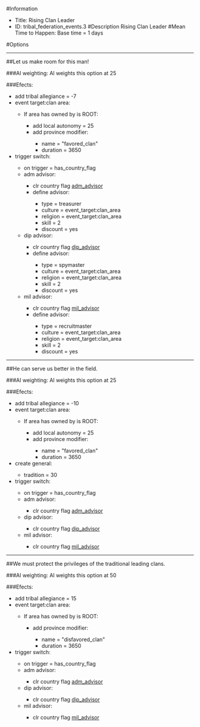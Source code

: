 #Information
 - Title: Rising Clan Leader
 - ID: tribal_federation_events.3
#Description
Rising Clan Leader
#Mean Time to Happen:
Base time = 1 days

#Options

___
##Let us make room for this man!

###AI weighting:
AI weights this option at 25


###Efects:<ul><li>add tribal allegiance = -7</li><li>event target:clan area:</li><ul><li>If area has owned by is ROOT:</li><ul><li>add local autonomy = 25</li><li>add province modifier:</li><ul><li>name = "favored_clan"</li><li>duration = 3650</li></ul></ul></ul><li>trigger switch:</li><ul><li>on trigger = has_country_flag</li><li>adm advisor:</li><ul><li>clr country flag [adm_advisor](../flags/adm_advisor.md)</li><li>define advisor:</li><ul><li>type = treasurer</li><li>culture = event_target:clan_area</li><li>religion = event_target:clan_area</li><li>skill = 2</li><li>discount = yes</li></ul></ul><li>dip advisor:</li><ul><li>clr country flag [dip_advisor](../flags/dip_advisor.md)</li><li>define advisor:</li><ul><li>type = spymaster</li><li>culture = event_target:clan_area</li><li>religion = event_target:clan_area</li><li>skill = 2</li><li>discount = yes</li></ul></ul><li>mil advisor:</li><ul><li>clr country flag [mil_advisor](../flags/mil_advisor.md)</li><li>define advisor:</li><ul><li>type = recruitmaster</li><li>culture = event_target:clan_area</li><li>religion = event_target:clan_area</li><li>skill = 2</li><li>discount = yes</li></ul></ul></ul></ul>

___
##He can serve us better in the field.

###AI weighting:
AI weights this option at 25


###Efects:<ul><li>add tribal allegiance = -10</li><li>event target:clan area:</li><ul><li>If area has owned by is ROOT:</li><ul><li>add local autonomy = 25</li><li>add province modifier:</li><ul><li>name = "favored_clan"</li><li>duration = 3650</li></ul></ul></ul><li>create general:</li><ul><li>tradition = 30</li></ul><li>trigger switch:</li><ul><li>on trigger = has_country_flag</li><li>adm advisor:</li><ul><li>clr country flag [adm_advisor](../flags/adm_advisor.md)</li></ul><li>dip advisor:</li><ul><li>clr country flag [dip_advisor](../flags/dip_advisor.md)</li></ul><li>mil advisor:</li><ul><li>clr country flag [mil_advisor](../flags/mil_advisor.md)</li></ul></ul></ul>

___
##We must protect the privileges of the traditional leading clans.

###AI weighting:
AI weights this option at 50


###Efects:<ul><li>add tribal allegiance = 15</li><li>event target:clan area:</li><ul><li>If area has owned by is ROOT:</li><ul><li>add province modifier:</li><ul><li>name = "disfavored_clan"</li><li>duration = 3650</li></ul></ul></ul><li>trigger switch:</li><ul><li>on trigger = has_country_flag</li><li>adm advisor:</li><ul><li>clr country flag [adm_advisor](../flags/adm_advisor.md)</li></ul><li>dip advisor:</li><ul><li>clr country flag [dip_advisor](../flags/dip_advisor.md)</li></ul><li>mil advisor:</li><ul><li>clr country flag [mil_advisor](../flags/mil_advisor.md)</li></ul></ul></ul>
